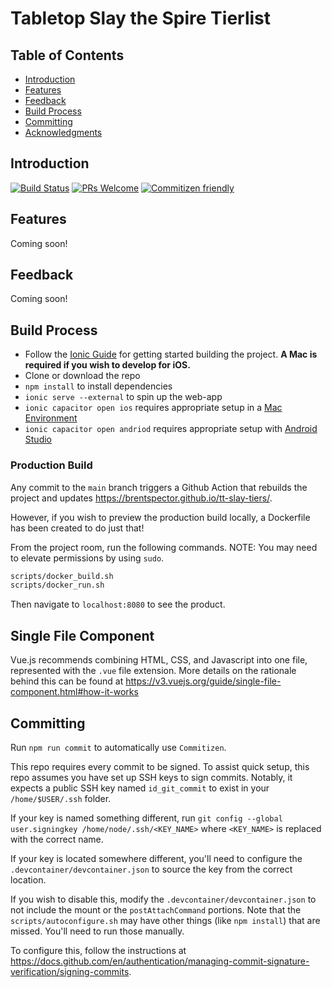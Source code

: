 # Tabletop Slay the Spire Tierlist

## Table of Contents

- [Introduction](#introduction)
- [Features](#features)
- [Feedback](#feedback)
- [Build Process](#build-process)
- [Committing](#committing)
- [Acknowledgments](#acknowledgments)

## Introduction

[![Build Status](https://github.com/brentspector/tt-slay-tiers/actions/workflows/webApp.yml/badge.svg)](https://github.com/brentspector/tt-slay-tiers/actions/workflows/webApp.yml)
[![PRs Welcome](https://img.shields.io/badge/PRs-welcome-brightgreen.svg?style=flat-square)](http://makeapullrequest.com)
[![Commitizen friendly](https://img.shields.io/badge/commitizen-friendly-brightgreen.svg?style=flat-square)](http://commitizen.github.io/cz-cli/)

## Features

Coming soon!

## Feedback

Coming soon!

## Build Process

- Follow the [Ionic Guide](https://ionicframework.com/docs/intro/environment) for getting started building the project. **A Mac is required if you wish to develop for iOS.**
- Clone or download the repo
- `npm install` to install dependencies
- `ionic serve --external` to spin up the web-app
- `ionic capacitor open ios` requires appropriate setup in a [Mac Environment](https://ionicframework.com/docs/developing/ios)
- `ionic capacitor open andriod` requires appropriate setup with [Android Studio](https://ionicframework.com/docs/developing/android)

### Production Build

Any commit to the `main` branch triggers a Github Action that rebuilds the project and updates https://brentspector.github.io/tt-slay-tiers/.

However, if you wish to preview the production build locally, a Dockerfile has been created to do just that!

From the project room, run the following commands. NOTE: You may need to elevate permissions by using `sudo`.

```bash
scripts/docker_build.sh
scripts/docker_run.sh
```

Then navigate to `localhost:8080` to see the product.

## Single File Component

Vue.js recommends combining HTML, CSS, and Javascript into one file, represented with the `.vue` file extension. More details on the rationale behind this can be found at https://v3.vuejs.org/guide/single-file-component.html#how-it-works

## Committing

Run `npm run commit` to automatically use `Commitizen`.

This repo requires every commit to be signed. To assist quick setup, this repo assumes you have set up SSH keys to sign commits. Notably, it expects a public SSH key named `id_git_commit` to exist in your `/home/$USER/.ssh` folder.

If your key is named something different, run `git config --global user.signingkey /home/node/.ssh/<KEY_NAME>` where `<KEY_NAME>` is replaced with the correct name.

If your key is located somewhere different, you'll need to configure the `.devcontainer/devcontainer.json` to source the key from the correct location.

If you wish to disable this, modify the `.devcontainer/devcontainer.json` to not include the mount or the `postAttachCommand` portions. Note that the `scripts/autoconfigure.sh` may have other things (like `npm install`) that are missed. You'll need to run those manually.

To configure this, follow the instructions at https://docs.github.com/en/authentication/managing-commit-signature-verification/signing-commits.